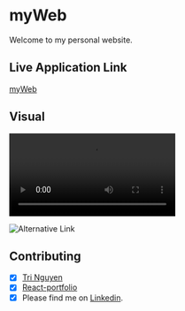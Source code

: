 # myWeb

Welcome to my personal website.

## Live Application Link

[myWeb](https://tringuyen1086.github.io/myWeb/)

## Visual

![launching-page](https://user-images.githubusercontent.com/71200950/174414851-e3401a16-53a9-4286-b261-da0bc5ed8bc2.mp4)

![Alternative Link](https://vimeo.com/721621341/0b0fcb8fe5)

## Contributing

* [x] [Tri Nguyen](https://tringuyen1086.github.io/professional-portfolio-tri-nguyen/)
* [x] [React-portfolio](https://tringuyen1086.github.io/react-portfolio-pro/)
* [x] Please find me on [Linkedin](https://www.linkedin.com/in/tri-nguyen-1086).